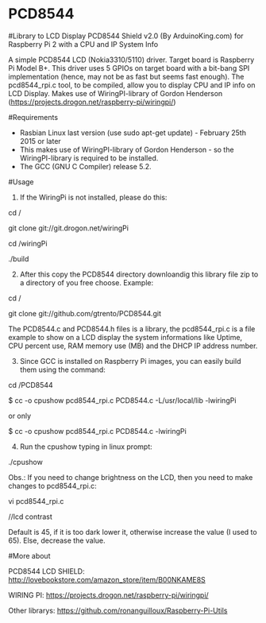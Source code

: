 # PCD8544
#Library to LCD Display PCD8544 Shield v2.0 (By ArduinoKing.com) for Raspberry Pi 2 with a CPU and IP System Info

A simple PCD8544 LCD (Nokia3310/5110) driver. Target board is Raspberry Pi Model B+. 
This driver uses 5 GPIOs on target board with a bit-bang SPI implementation (hence, may not be as fast but seems fast enough). The pcd8544_rpi.c tool, to be compiled, allow you to display CPU and IP info on LCD Display. 
Makes use of WiringPI-library of Gordon Henderson (https://projects.drogon.net/raspberry-pi/wiringpi/)

#Requirements

- Rasbian Linux last version (use sudo apt-get update) - February 25th 2015 or later 
- This makes use of WiringPI-library of Gordon Henderson - so the WiringPI-library is required to be installed.
- The GCC (GNU C Compiler) release 5.2.

#Usage

1) If the WiringPi is not installed, please do this:

cd /

git clone git://git.drogon.net/wiringPi

cd /wiringPi

./build

2) After this copy the PCD8544 directory downloandig this library file zip to a directory of you free choose.
Example:

cd /

git clone git://github.com/gtrento/PCD8544.git

The PCD8544.c and PCD8544.h files is a library, the pcd8544_rpi.c is a file example to show on a LCD display the system informations like Uptime, CPU percent use, RAM memory use (MB) and the DHCP IP address number.

3) Since GCC is installed on Raspberry Pi images, you can easily build them using the command:

cd /PCD8544

$ cc -o cpushow pcd8544_rpi.c PCD8544.c  -L/usr/local/lib -lwiringPi

or only

$ cc -o cpushow pcd8544_rpi.c PCD8544.c -lwiringPi

4) Run the cpushow typing in linux prompt:

./cpushow

Obs.: If you need to change brightness on the LCD, then you need to make changes to pcd8544_rpi.c:

vi pcd8544_rpi.c

//lcd contrast

Default is 45, if it is too dark lower it, otherwise increase the value (I used to 65). Else, decrease the value.


#More about

PCD8544 LCD SHIELD: http://lovebookstore.com/amazon_store/item/B00NKAME8S

WIRING PI: https://projects.drogon.net/raspberry-pi/wiringpi/

Other librarys: https://github.com/ronanguilloux/Raspberry-Pi-Utils

